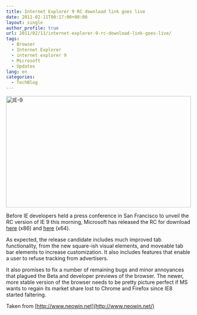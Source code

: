 ```yaml
---
title: Internet Explorer 9 RC download link goes live
date: 2011-02-11T00:17:00+00:00
layout: single
author_profile: true
url: 2011/02/11/internet-explorer-9-rc-download-link-goes-live/
tags:
  - Browser
  - Internet Explorer
  - internet explorer 9
  - Microsoft
  - Updates
lang: en
categories: 
  - TechBlog
---
```

[<img title="IE-9" border="0" alt="IE-9" src="http://lh5.ggpht.com/_vaUVXcmC3OI/TVR5K475weI/AAAAAAAADkI/DrkcpPyoybs/IE-9_thumb%5B1%5D.jpg?imgmax=800" width="504" height="303" />](http://lh5.ggpht.com/_vaUVXcmC3OI/TVR5HrhiSAI/AAAAAAAADkE/DMKm4_M6_x4/s1600-h/IE-9%5B3%5D.jpg)

Before IE developers held a press conference in San Francisco to unveil the RC version of IE 9 this morning, Microsoft has released the RC for download [here](http://download.microsoft.com/download/C/9/A/C9A53863-199C-4D82-84DD-C46C46C6FE50/IE9-Windows7-x86-enu.exe) (x86) and [here](http://download.microsoft.com/download/C/9/A/C9A53863-199C-4D82-84DD-C46C46C6FE50/IE9-Windows7-x64-enu.exe) (x64).

As expected, the release candidate includes much improved tab functionality, from the new square-ish visual elements, and moveable tab bar elements to increase customization. It also includes features that enable a user to refuse tracking from advertisers.

It also promises to fix a number of remaining bugs and minor annoyances that plagued the Beta and developer previews of the browser. The newer, more stable version of the browser needs to be pretty picture perfect if MS wants to regain its market share lost to Chrome and Firefox since IE8 started faltering. 

Taken from [http://www.neowin.net](http://www.neowin.net/)